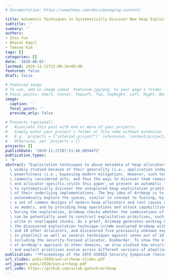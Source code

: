 ```yaml
---
# Documentation: https://wowchemy.com/docs/managing-content/

title: Automatic Techniques to Systematically Discover New Heap Exploitation Primitives
subtitle: ''
summary: ''
authors:
- Insu Yun
- Dhaval Kapil
- Taesoo Kim
tags: []
categories: []
date: '2020-08-01'
lastmod: 2020-11-21T12:00:34+09:00
featured: false
draft: false

# Featured image
# To use, add an image named `featured.jpg/png` to your page's folder.
# Focal points: Smart, Center, TopLeft, Top, TopRight, Left, Right, BottomLeft, Bottom, BottomRight.
image:
  caption: ''
  focal_point: ''
  preview_only: false

# Projects (optional).
#   Associate this post with one or more of your projects.
#   Simply enter your project's folder or file name without extension.
#   E.g. `projects = ["internal-project"]` references `content/project/deep-learning/index.md`.
#   Otherwise, set `projects = []`.
projects: []
publishDate: '2020-11-21T07:51:46.805847Z'
publication_types:
- '0'
abstract: "Exploitation techniques to abuse metadata of heap allocators have been\
  \ widely studied because of their generality (i.e., application independence) and\
  \ powerfulness (i.e., bypassing modern mitigation). However, such techniques are\
  \ commonly considered arts, and thus the ways to discover them remain ad-hoc, manual,\
  \ and allocator-specific.\n\nIn this paper, we present an automatic tool, ArcHeap,\
  \ to systematically discover the unexplored heap exploitation primitives, regardless\
  \ of their underlying implementations. The key idea of ArcHeap is to let the computer\
  \ autonomously explore the spaces, similar in concept to fuzzing, by specifying\
  \ a set of common designs of modern heap allocators and root causes of vulnerabilities\
  \ as models, and by providing heap operations and attack capabilities as actions.\
  \ During the exploration, ArcHeap checks whether the combinations of these actions\
  \ can be potentially used to construct exploitation primitives, such as arbitrary\
  \ write or overlapped chunks. As a proof, ArcHeap generates working PoC that demonstrates\
  \ the discovered exploitation technique.\n\nWe evaluated ArcHeap with ptmalloc2\
  \ and 10 other allocators, and discovered five previously unknown exploitation techniques\
  \ in ptmalloc2 as well as several techniques against seven out of 10 allocators\
  \ including the security-focused allocator, DieHarder. To show the effectiveness\
  \ of ArcHeap's approach in other domains, we also studied how security features\
  \ and exploit primitives evolve across different versions of ptmalloc2.\n"
publication: '*Proceedings of the 29th USENIX Security Symposium (Security)*'
url_slides: pubs/2020/yun:archeap-slides.pdf
url_paper: pubs/2020/yun:archeap.pdf
url_code: https://github.com/sslab-gatech/archeap
---
```

